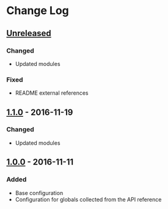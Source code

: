 # Change Log

## [Unreleased]
### Changed
- Updated modules
### Fixed
- README external references

## [1.1.0] - 2016-11-19
### Changed
- Updated modules

## [1.0.0] - 2016-11-11
### Added
- Base configuration
- Configuration for globals collected from the API reference

[Unreleased]: https://github.com/langri-sha/eslint-config-screeps/compare/v1.1.0...HEAD
[1.0.0]: https://github.com/langri-sha/eslint-config-screeps/compare/61f280ca...v1.0.0
[1.1.0]: https://github.com/langri-sha/eslint-config-screeps/compare/v1.0.0...v1.1.0
